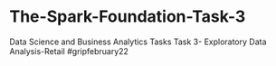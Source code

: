 # The-Spark-Foundation-Task-3
Data Science and Business Analytics Tasks
Task 3- Exploratory Data Analysis-Retail 
#gripfebruary22
